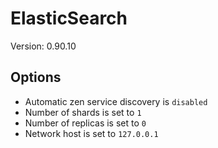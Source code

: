 # ElasticSearch

Version: 0.90.10

## Options

- Automatic zen service discovery is `disabled`
- Number of shards is set to `1`
- Number of replicas is set to `0`
- Network host is set to `127.0.0.1`